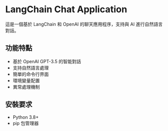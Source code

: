 # LangChain Chat Application

這是一個基於 LangChain 和 OpenAI 的聊天應用程序，支持與 AI 進行自然語言對話。

## 功能特點

- 基於 OpenAI GPT-3.5 的智能對話
- 支持自然語言處理
- 簡單的命令行界面
- 環境變量配置
- 異常處理機制

## 安裝要求

- Python 3.8+
- pip 包管理器


